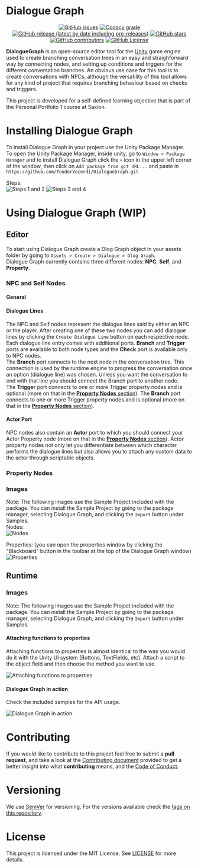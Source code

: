 # Dialogue Graph
<p align="center">
<a href="https://github.com/TeodorVecerdi/DialogueGraph/issues"><img alt="GitHub issues" src="https://img.shields.io/github/issues-raw/TeodorVecerdi/DialogueGraph?color=e62c0b&label=issues"></a> <a href="https://www.codacy.com/gh/TeodorVecerdi/DialogueGraph/dashboard?utm_source=github.com&amp;utm_medium=referral&amp;utm_content=TeodorVecerdi/DialogueGraph&amp;utm_campaign=Badge_Grade"><img alt="Codacy grade" src="https://app.codacy.com/project/badge/Grade/3306f4b963fa4cad9e904bb85265f0ef"></a> <a href="https://github.com/TeodorVecerdi/DialogueGraph/releases/latest"><img alt="GitHub release (latest by date including pre-releases)" src="https://img.shields.io/github/v/release/TeodorVecerdi/DialogueGraph?include_prereleases&label=release"></a> <a href="https://github.com/TeodorVecerdi/DialogueGraph/stargazers"><img alt="GitHub stars" src="https://img.shields.io/github/stars/TeodorVecerdi/DialogueGraph?color=FFD700"></a> <a href="https://github.com/TeodorVecerdi/DialogueGraph/graphs/contributors"><img alt="GitHub contributors" src="https://img.shields.io/github/contributors-anon/TeodorVecerdi/DialogueGraph?color=009a00"></a> <a href="https://github.com/TeodorVecerdi/DialogueGraph/blob/master/LICENSE"><img alt="GitHub License" src="https://img.shields.io/github/license/TeodorVecerdi/DialogueGraph"></a>
</p>

<b>DialogueGraph</b> is an open-source editor tool for the [Unity](https://unity.com/) game engine used to create branching conversation trees in an easy and straighforward way by connecting nodes, and setting up conditions and triggers for the different conversation branches. An obvious use case for this tool is to create conversations with NPCs, although the versatility of this tool allows for any kind of project that requires branching behaviour based on checks and triggers.

This project is developed for a self-defined learning objective that is part of the Personal Portfolio 1 course at Saxion.

# Installing Dialogue Graph
To install Dialogue Graph in your project use the Unity Package Manager.  
To open the Unity Package Manager, inside unity, go to `Window > Package Manager` and to install Dialogue Graph click the `+` icon in the upper left corner of the window, then click on `Add package from git URL...` and paste in `https://github.com/TeodorVecerdi/DialogueGraph.git`

Steps:  
![Steps 1 and 2](Github~/resources/DialogueGraph_tutorial1.png)
![Steps 3 and 4](Github~/resources/DialogueGraph_tutorial2.png)

# Using Dialogue Graph (WIP)
## Editor
To start using Dialogue Graph create a Dlog Graph object in your assets folder by going to `Assets > Create > Dialogue > Dlog Graph`.  
Dialogue Graph currently contains three different nodes: **NPC**, **Self**, and **Property**.
### NPC and Self Nodes
#### General
#### Dialogue Lines
The NPC and Self nodes represent the dialogue lines said by either an NPC or the player. After creating one of these two nodes you can add dialogue lines by clicking the `Create Dialogue Line` button on each respective node.  
Each dialogue line entry comes with additional ports. **Branch** and **Trigger** ports are available to both node types and the **Check** port is available only to NPC nodes.  
The **Branch** port connects to the next node in the conversation tree. This connection is used by the runtime engine to progress the conversation once an option (dialogue line) was chosen. Unless you want the conversation to end with that line you should connect the Branch port to another node.  
The **Trigger** port connects to one or more Trigger property nodes and is optional (more on that in the [**Property Nodes** section](#property-nodes)).
The **Branch** port connects to one or more Trigger property nodes and is optional (more on that in the [**Property Nodes** section](#property-nodes)).
#### Actor Port
NPC nodes also contain an **Actor** port to which you should connect your Actor Property node (more on that in the [**Property Nodes** section](#property-nodes)). Actor property nodes not only let you differentiate between which character performs the dialogue lines but also allows you to attach any custom data to the actor through scriptable objects.
### Property Nodes
### Images
Note: The following images use the Sample Project included with the package. You can install the Sample Project by going to the package manager, selecting Dialogue Graph, and clicking the `Import` button under Samples.  
Nodes:  
![Nodes](Github~/resources/DialogueGraph_demo_graph.png)  

Properties: (you can open the properties window by clicking the "Blackboard" button in the toolbar at the top of the Dialogue Graph window)  
![Properties](Github~/resources/DialogueGraph_demo_properties.png)  

## Runtime
### Images
Note: The following images use the Sample Project included with the package. You can install the Sample Project by going to the package manager, selecting Dialogue Graph, and clicking the `Import` button under Samples.  
#### Attaching functions to properties
Attaching functions to properties is almost identical to the way you would do it with the Unity UI system (Buttons, TextFields, etc). Attach a script to the object field and then choose the method you want to use.  

![Attaching functions to properties](Github~/resources/DialogueGraph_demo_functions.gif)  
#### Dialogue Graph in action
Check the included samples for the API usage.  

![Dialogue Graph in action](Github~/resources/DialogueGraph_demo_sample.gif)  

# Contributing
If you would like to contribute to this project feel free to submit a **pull request**, and take a look at the 
[Contributing document](https://github.com/TeodorVecerdi/DialogueGraph/blob/master/Github~/CONTRIBUTING.md "CONTRIBUTING.md") provided to get a better insight into what **contributing** means, and the [Code of Conduct](https://github.com/TeodorVecerdi/DialogueGraph/blob/master/Github~/CODE_OF_CONDUCT.md).

# Versioning
We use [SemVer](http://semver.org/) for versioning. For the versions available check the [tags on this repository](https://github.com/TeodorVecerdi/DialogueGraph/tags).

# License
This project is licensed under the MIT License. See [LICENSE](https://github.com/TeodorVecerdi/DialogueGraph/blob/master/LICENSE) for more details.

